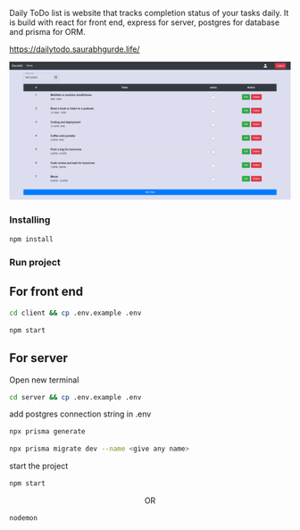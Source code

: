 Daily ToDo list is website that tracks completion status of your tasks daily. It is build with react for front end, express for server, postgres for database and prisma for ORM.

https://dailytodo.saurabhgurde.life/

<img src="client/src/assets/MainPage.png"/>

### Installing

```bash
npm install
```

### Run project

## For front end
```bash
cd client && cp .env.example .env
```
```bash
npm start
```

## For server

Open new terminal
```bash
cd server && cp .env.example .env
```

add postgres connection string in .env
```bash
npx prisma generate
```
```bash
npx prisma migrate dev --name <give any name>
```
start the project
```bash
npm start
```
<P align="center">OR</P>

```bash
nodemon
```



